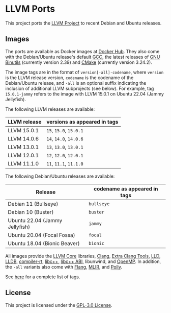 # LLVM Ports

This project ports the [LLVM Project](https://llvm.org/) to recent Debian
and Ubuntu releases.

## Images

The ports are available as Docker images at
[Docker Hub](https://hub.docker.com/r/zhongruoyu/llvm-ports). They also come
with the Debian/Ubuntu release's default [GCC](https://gcc.gnu.org/), the
latest releases of [GNU Binutils](https://www.gnu.org/software/binutils/)
(currently version 2.39) and [CMake](https://cmake.org/) (currently version
3.24.2).

The image tags are in the format of `version[-all]-codename`, where
`version` is the LLVM release version, `codename` is the codename of the
Debian/Ubuntu release, and `-all` is an optional suffix indicating the
inclusion of additional LLVM subprojects (see below). For example, tag
`15.0.1-jammy` refers to the image with LLVM 15.0.1 on Ubuntu 22.04 (Jammy
Jellyfish).

The following LLVM releases are available:

| LLVM release | versions as appeared in tags |
| ------------ | ---------------------------- |
| LLVM 15.0.1  | `15`, `15.0`, `15.0.1`       |
| LLVM 14.0.6  | `14`, `14.0`, `14.0.6`       |
| LLVM 13.0.1  | `13`, `13.0`, `13.0.1`       |
| LLVM 12.0.1  | `12`, `12.0`, `12.0.1`       |
| LLVM 11.1.0  | `11`, `11.1`, `11.1.0`       |

The following Debian/Ubuntu releases are available:

| Release                        | codename as appeared in tags |
| ------------------------------ | ---------------------------- |
| Debian 11 (Bullseye)           | `bullseye`                   |
| Debian 10 (Buster)             | `buster`                     |
| Ubuntu 22.04 (Jammy Jellyfish) | `jammy`                      |
| Ubuntu 20.04 (Focal Fossa)     | `focal`                      |
| Ubuntu 18.04 (Bionic Beaver)   | `bionic`                     |

All images provide the [LLVM Core](https://llvm.org/) libraries,
[Clang](https://clang.llvm.org/),
[Extra Clang Tools](https://clang.llvm.org/extra/index.html),
[LLD](https://lld.llvm.org/), [LLDB](https://lldb.llvm.org/),
[compiler-rt](https://compiler-rt.llvm.org/),
[libc++](https://libcxx.llvm.org/), [libc++ ABI](https://libcxxabi.llvm.org/),
libunwind, and [OpenMP](https://openmp.llvm.org/). In addition, the `-all`
variants also come with [Flang](https://flang.llvm.org/docs/),
[MLIR](https://mlir.llvm.org/), and [Polly](https://polly.llvm.org/).

See [here](https://hub.docker.com/r/zhongruoyu/llvm-ports/tags) for a complete
list of tags.

## License

This project is licensed under the [GPL-3.0 License](LICENSE).
